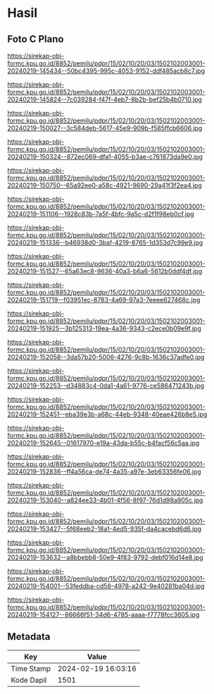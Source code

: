 # Hasil

## Foto C Plano

https://sirekap-obj-formc.kpu.go.id/8852/pemilu/pdpr/15/02/10/20/03/1502102003001-20240219-145434--50bc4395-995c-4053-9152-ddf485acb8c7.jpg

https://sirekap-obj-formc.kpu.go.id/8852/pemilu/pdpr/15/02/10/20/03/1502102003001-20240219-145824--7c039284-f47f-4eb7-8b2b-bef25b4b0710.jpg

https://sirekap-obj-formc.kpu.go.id/8852/pemilu/pdpr/15/02/10/20/03/1502102003001-20240219-150027--3c584deb-5617-45e9-909b-f585ffcb6606.jpg

https://sirekap-obj-formc.kpu.go.id/8852/pemilu/pdpr/15/02/10/20/03/1502102003001-20240219-150324--872ec069-dfa1-4055-b3ae-c761873da9e0.jpg

https://sirekap-obj-formc.kpu.go.id/8852/pemilu/pdpr/15/02/10/20/03/1502102003001-20240219-150750--65a92ee0-a58c-4921-9690-29a41f3f2ea4.jpg

https://sirekap-obj-formc.kpu.go.id/8852/pemilu/pdpr/15/02/10/20/03/1502102003001-20240219-151106--1928c83b-7a5f-4bfc-9a5c-d2f1f98eb0cf.jpg

https://sirekap-obj-formc.kpu.go.id/8852/pemilu/pdpr/15/02/10/20/03/1502102003001-20240219-151336--b46938d0-3baf-4219-8765-1d353d7c99e9.jpg

https://sirekap-obj-formc.kpu.go.id/8852/pemilu/pdpr/15/02/10/20/03/1502102003001-20240219-151527--65a63ec8-9636-40a3-b6a6-5612b0ddf4df.jpg

https://sirekap-obj-formc.kpu.go.id/8852/pemilu/pdpr/15/02/10/20/03/1502102003001-20240219-151719--f03951ec-8783-4a69-97a3-7eeee627468c.jpg

https://sirekap-obj-formc.kpu.go.id/8852/pemilu/pdpr/15/02/10/20/03/1502102003001-20240219-151925--3b125313-19ea-4a36-9343-c2ece0b09e9f.jpg

https://sirekap-obj-formc.kpu.go.id/8852/pemilu/pdpr/15/02/10/20/03/1502102003001-20240219-152058--3da57b20-5006-4276-9c8b-1636c37adfe0.jpg

https://sirekap-obj-formc.kpu.go.id/8852/pemilu/pdpr/15/02/10/20/03/1502102003001-20240219-152253--d34883c4-0da1-4a61-9776-ce586471243b.jpg

https://sirekap-obj-formc.kpu.go.id/8852/pemilu/pdpr/15/02/10/20/03/1502102003001-20240219-152451--eba39e3b-a68c-44eb-9348-40eae426b8e5.jpg

https://sirekap-obj-formc.kpu.go.id/8852/pemilu/pdpr/15/02/10/20/03/1502102003001-20240219-152645--01617970-e19a-43da-b55c-b4facf56c5aa.jpg

https://sirekap-obj-formc.kpu.go.id/8852/pemilu/pdpr/15/02/10/20/03/1502102003001-20240219-152836--ff4a56ca-de74-4a35-a97e-3eb63356fe06.jpg

https://sirekap-obj-formc.kpu.go.id/8852/pemilu/pdpr/15/02/10/20/03/1502102003001-20240219-153040--a824ee33-4b01-4f56-8f97-76d1d98a905c.jpg

https://sirekap-obj-formc.kpu.go.id/8852/pemilu/pdpr/15/02/10/20/03/1502102003001-20240219-153427--5f68eeb2-18a1-4ed5-935f-da4cacebd6d6.jpg

https://sirekap-obj-formc.kpu.go.id/8852/pemilu/pdpr/15/02/10/20/03/1502102003001-20240219-153632--a8bbebb8-50e9-4f83-9792-debf016d14e8.jpg

https://sirekap-obj-formc.kpu.go.id/8852/pemilu/pdpr/15/02/10/20/03/1502102003001-20240219-154001--53feddba-cd58-4978-a242-9e40281ba04d.jpg

https://sirekap-obj-formc.kpu.go.id/8852/pemilu/pdpr/15/02/10/20/03/1502102003001-20240219-154127--86666f51-34d6-4785-aaaa-f7778fcc3605.jpg


## Metadata

| Key        | Value               |
| ---------- | ------------------- |
| Time Stamp | 2024-02-19 16:03:16 |
| Kode Dapil | 1501                |




